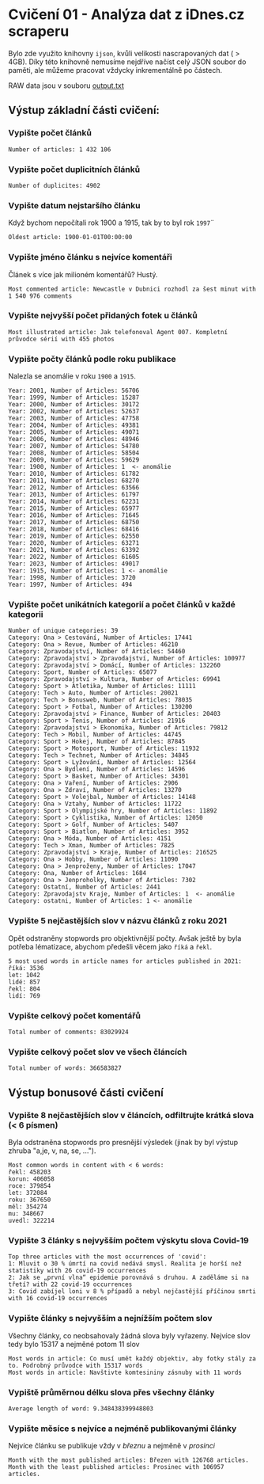# Cvičení 01 - Analýza dat z iDnes.cz scraperu

Bylo zde využito knihovny `ijson`, kvůli velikosti nascrapovaných dat ( > 4GB). Díky této knihovně nemusíme nejdříve načíst celý JSON soubor do paměti, ale můžeme pracovat vždycky inkrementálně po částech.

RAW data jsou v souboru [output.txt](output.txt)
 
## Výstup základní části cvičení:
### Vypište počet článků
```
Number of articles: 1 432 106
```

### Vypište počet duplicitních článků
```
Number of duplicites: 4902
```

### Vypište datum nejstaršího článku
Když bychom nepočítali rok 1900 a 1915, tak by to byl rok `1997`¨

```
Oldest article: 1900-01-01T00:00:00
```

### Vypište jméno článku s nejvíce komentáři
Článek s více jak milioném komentářů? Hustý.
```
Most commented article: Newcastle v Dubnici rozhodl za šest minut with 1 540 976 comments
```

### Vypište nejvyšší počet přidaných fotek u článků
```
Most illustrated article: Jak telefonoval Agent 007. Kompletní průvodce sérií with 455 photos
```

### Vypište počty článků podle roku publikace
Nalezla se anomálie v roku `1900` a `1915`.
```
Year: 2001, Number of Articles: 56706
Year: 1999, Number of Articles: 15287
Year: 2000, Number of Articles: 30172
Year: 2002, Number of Articles: 52637
Year: 2003, Number of Articles: 47758
Year: 2004, Number of Articles: 49381
Year: 2005, Number of Articles: 49071
Year: 2006, Number of Articles: 48946
Year: 2007, Number of Articles: 54780
Year: 2008, Number of Articles: 58504
Year: 2009, Number of Articles: 59629
Year: 1900, Number of Articles: 1  <- anomálie
Year: 2010, Number of Articles: 61782
Year: 2011, Number of Articles: 68270
Year: 2012, Number of Articles: 63566
Year: 2013, Number of Articles: 61797
Year: 2014, Number of Articles: 62231
Year: 2015, Number of Articles: 65977
Year: 2016, Number of Articles: 71645
Year: 2017, Number of Articles: 68750
Year: 2018, Number of Articles: 68416
Year: 2019, Number of Articles: 62550
Year: 2020, Number of Articles: 63271
Year: 2021, Number of Articles: 63392
Year: 2022, Number of Articles: 61605
Year: 2023, Number of Articles: 49017
Year: 1915, Number of Articles: 1 <- anomálie
Year: 1998, Number of Articles: 3720
Year: 1997, Number of Articles: 494
```

### Vypište počet unikátních kategorií a počet článků v každé kategorii
```
Number of unique categories: 39
Category: Ona > Cestování, Number of Articles: 17441
Category: Ona > Revue, Number of Articles: 46210
Category: Zpravodajství, Number of Articles: 54460
Category: Zpravodajství > Zpravodajství, Number of Articles: 100977
Category: Zpravodajství > Domácí, Number of Articles: 132260
Category: Sport, Number of Articles: 65077
Category: Zpravodajství > Kultura, Number of Articles: 69941
Category: Sport > Atletika, Number of Articles: 11111
Category: Tech > Auto, Number of Articles: 20021
Category: Tech > Bonusweb, Number of Articles: 78035
Category: Sport > Fotbal, Number of Articles: 130200
Category: Zpravodajství > Finance, Number of Articles: 20403
Category: Sport > Tenis, Number of Articles: 21916
Category: Zpravodajství > Ekonomika, Number of Articles: 79812
Category: Tech > Mobil, Number of Articles: 44745
Category: Sport > Hokej, Number of Articles: 87845
Category: Sport > Motosport, Number of Articles: 11932
Category: Tech > Technet, Number of Articles: 34845
Category: Sport > Lyžování, Number of Articles: 12564
Category: Ona > Bydlení, Number of Articles: 14596
Category: Sport > Basket, Number of Articles: 34301
Category: Ona > Vaření, Number of Articles: 2906
Category: Ona > Zdraví, Number of Articles: 13270
Category: Sport > Volejbal, Number of Articles: 14148
Category: Ona > Vztahy, Number of Articles: 11722
Category: Sport > Olympijské hry, Number of Articles: 11892
Category: Sport > Cyklistika, Number of Articles: 12050
Category: Sport > Golf, Number of Articles: 5407
Category: Sport > Biatlon, Number of Articles: 3952
Category: Ona > Móda, Number of Articles: 4151
Category: Tech > Xman, Number of Articles: 7825
Category: Zpravodajství > Kraje, Number of Articles: 216525
Category: Ona > Hobby, Number of Articles: 11090
Category: Ona > Jenproženy, Number of Articles: 17047
Category: Ona, Number of Articles: 1684
Category: Ona > Jenproholky, Number of Articles: 7302
Category: Ostatní, Number of Articles: 2441
Category: Zpravodajstv Kraje, Number of Articles: 1  <- anomálie
Category: ostatni, Number of Articles: 1 <- anomálie
```

### Vypište 5 nejčastějších slov v názvu článků z roku 2021
Opět odstraněny stopwords pro objektivnější počty. Avšak ještě by byla potřeba lématizace, abychom předešli věcem jako `říká` a `řekl`.

```
5 most used words in article names for articles published in 2021:
říká: 3536
let: 1042
lidé: 857
řekl: 804
lidí: 769
```

### Vypište celkový počet komentářů
```
Total number of comments: 83029924
```

### Vypište celkový počet slov ve všech článcích
```
Total number of words: 366583827
```


## Výstup bonusové části cvičení

### Vypište 8 nejčastějších slov v článcích, odfiltrujte krátká slova (< 6 písmen)
Byla odstraněna stopwords pro presnější výsledek (jinak by byl výstup zhruba "a,je, v, na, se, ...").
```
Most common words in content with < 6 words:
řekl: 458203
korun: 406058
roce: 379854
let: 372084
roku: 367650
měl: 354274
mu: 348667
uvedl: 322214
```
### Vypište 3 články s nejvyšším počtem výskytu slova Covid-19

```
Top three articles with the most occurrences of 'covid':
1: Mluvit o 30 % úmrtí na covid nedává smysl. Realita je horší než statistiky with 26 covid-19 occurrences
2: Jak se „první vlna“ epidemie porovnává s druhou. A zaděláme si na třetí? with 22 covid-19 occurrences
3: Covid zabíjel loni v 8 % případů a nebyl nejčastější příčinou smrti with 16 covid-19 occurrences
```

### Vypište články s nejvyšším a nejnížším počtem slov
Všechny články, co neobsahovaly žádná slova byly vyřazeny. Nejvíce slov tedy bylo 15317 a nejměné potom 11 slov

```
Most words in article: Co musí umět každý objektiv, aby fotky stály za to. Podrobný průvodce with 15317 words
Most words in article: Navštivte komtesininy zásnuby with 11 words 
```



### Vypiště průměrnou délku slova přes všechny články
```
Average length of word: 9.348438399948803
```

### Vypište měsíce s nejvíce a nejméně publikovanými články
Nejvíce článku se publikuje vždy v *březnu* a nejměně v *prosinci* 

```
Month with the most published articles: Březen with 126768 articles.
Month with the least published articles: Prosinec with 106957 articles.
```